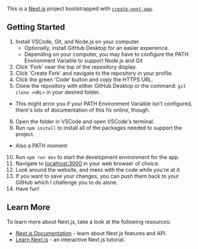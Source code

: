 This is a [Next.js](https://nextjs.org) project bootstrapped with [`create-next-app`](https://nextjs.org/docs/app/api-reference/cli/create-next-app).

## Getting Started

1. Install VSCode, Git, and Node.js on your computer.
    - Optionally, install GitHub Desktop for an easier experience.
    - Depending on your computer, you may have to configure the PATH Environment Variable to support Node.js and Git
3. Click 'Fork' near the top of the repository display.
4. Click 'Create Fork' and navigate to the repository in your profile.
5. Click the green 'Code' button and copy the HTTPS URL.
6. Clone the repository with either GitHub Desktop or the command: `git clone <URL>` in your desired folder.
  - This might error you if your PATH Environment Variable isn't configured, there's lots of documentation of this fix online, though.
8. Open the folder in VSCode and open VSCode's terminal.
9. Run `npm install` to install all of the packages needed to support the project.
  - Also a PATH moment
10. Run `npm run dev` to start the development environment for the app.
11. Navigate to [localhost:3000](localhost:3000) in your web browser of choice.
12. Look around the website, and mess with the code while you're at it.
13. If you want to save your changes, you can push them back to your GitHub which I challenge you to do alone.
14. Have fun!

## Learn More

To learn more about Next.js, take a look at the following resources:

- [Next.js Documentation](https://nextjs.org/docs) - learn about Next.js features and API.
- [Learn Next.js](https://nextjs.org/learn) - an interactive Next.js tutorial.
